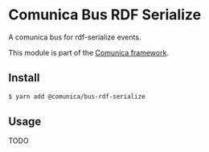 # Comunica Bus RDF Serialize

A comunica bus for rdf-serialize events.

This module is part of the [Comunica framework](https://github.com/comunica/comunica).

## Install

```bash
$ yarn add @comunica/bus-rdf-serialize
```

## Usage

TODO
